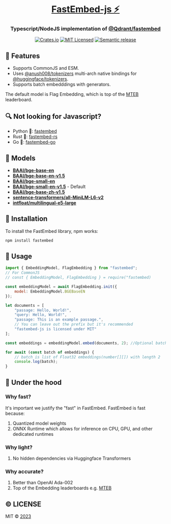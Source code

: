<div align="center">
  <h1><a href="https://www.npmjs.com/package/fastembed">FastEmbed-js ⚡️</a></h1>
  <h3>Typescript/NodeJS implementation of <a href="https://github.com/qdrant/fastembed" target="_blank">@Qdrant/fastembed</a></h3>
  <a href="https://www.npmjs.com/package/fastembed"><img src="https://img.shields.io/npm/v/fastembed.svg" alt="Crates.io"></a>
  <a href="https://github.com/Anush008/fastembed-js/blob/master/LICENSE"><img src="https://img.shields.io/badge/license-mit-blue.svg" alt="MIT Licensed"></a>
  <a href="https://github.com/Anush008/fastembed-js/actions/workflows/release.yml"><img src="https://github.com/Anush008/fastembed-js/actions/workflows/release.yml/badge.svg?branch=main" alt="Semantic release"></a>
</div>

## 🍕 Features

* Supports CommonJS and ESM.
* Uses [@anush008/tokenizers](https://github.com/Anush008/tokenizers) multi-arch native bindings for [@huggingface/tokenizers](https://github.com/huggingface/tokenizers).
* Supports batch embedddings with generators.

The default model is Flag Embedding, which is top of the [MTEB](https://huggingface.co/spaces/mteb/leaderboard) leaderboard.

## 🔍 Not looking for Javascript?

* Python 🐍: [fastembed](https://github.com/qdrant/fastembed)
* Rust 🦀: [fastembed-rs](https://github.com/Anush008/fastembed-rs)
* Go 🐳: [fastembed-go](https://github.com/Anush008/fastembed-go)

## 🤖 Models

* [**BAAI/bge-base-en**](https://huggingface.co/BAAI/bge-base-en)
* [**BAAI/bge-base-en-v1.5**](https://huggingface.co/BAAI/bge-base-en-v1.5)
* [**BAAI/bge-small-en**](https://huggingface.co/BAAI/bge-small-en)
* [**BAAI/bge-small-en-v1.5**](https://huggingface.co/BAAI/bge-small-en-v1.5) - Default
* [**BAAI/bge-base-zh-v1.5**](https://huggingface.co/BAAI/bge-base-zh-v1.5)
* [**sentence-transformers/all-MiniLM-L6-v2**](https://huggingface.co/sentence-transformers/all-MiniLM-L6-v2)
* [**intfloat/multilingual-e5-large**](https://huggingface.co/intfloat/multilingual-e5-large)

## 🚀 Installation

To install the FastEmbed library, npm works:

```bash
npm install fastembed
```

## 📖 Usage

```js
import { EmbeddingModel, FlagEmbedding } from "fastembed";
// For CommonJS
// const { EmbeddingModel, FlagEmbedding } = require("fastembed)

const embeddingModel = await FlagEmbedding.init({
    model: EmbeddingModel.BGEBaseEN
});

let documents = [
    "passage: Hello, World!",
    "query: Hello, World!",
    "passage: This is an example passage.",
    // You can leave out the prefix but it's recommended
    "fastembed-js is licensed under MIT" 
];

const embeddings = embeddingModel.embed(documents, 2); //Optional batch size. Defaults to 256

for await (const batch of embeddings) {
    // batch is list of Float32 embeddings(number[][]) with length 2
    console.log(batch);
}

```

## 🚒 Under the hood

### Why fast?

It's important we justify the "fast" in FastEmbed. FastEmbed is fast because:

1. Quantized model weights
2. ONNX Runtime which allows for inference on CPU, GPU, and other dedicated runtimes

### Why light?

1. No hidden dependencies via Huggingface Transformers

### Why accurate?

1. Better than OpenAI Ada-002
2. Top of the Embedding leaderboards e.g. [MTEB](https://huggingface.co/spaces/mteb/leaderboard)

## © LICENSE

MIT © [2023](https://github.com/Anush008/fastembed-js/blob/main/LICENSE)
